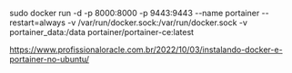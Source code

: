 sudo docker run -d -p 8000:8000 -p 9443:9443 --name portainer --restart=always -v /var/run/docker.sock:/var/run/docker.sock -v portainer_data:/data portainer/portainer-ce:latest

https://www.profissionaloracle.com.br/2022/10/03/instalando-docker-e-portainer-no-ubuntu/
